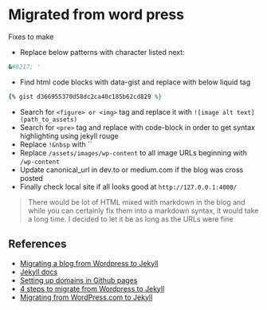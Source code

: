 # Migrated from word press

Fixes to make

- Replace below patterns with character listed next:

```zsh
&#8217; '
```

- Find html code blocks with data-gist and replace with below liquid tag

```ruby
{% gist d366955370d58dc2ca40c185b62cd829 %}
```

- Search for `<figure> or <img>` tag and replace it with `![image alt text](path_to_assets)`
- Search for `<pre>` tag and replace with code-block in order to get syntax highlighting using jekyll rouge
- Replace `!&nbsp` with ``
- Replace `/assets/images/wp-content` to all image URLs beginning with `/wp-content`
- Update canonical_url in dev.to or medium.com if the blog was cross posted
- Finally check local site if all looks good at `http://127.0.0.1:4000/`

> There would be lot of HTML mixed with markdown in the blog and while you can certainly fix them into a markdown syntax, it would take a long time. I decided to let it be as long as the URLs were fine

## References

- [Migrating a blog from Wordpress to Jekyll](https://dev.to/samba_code/migrating-a-blog-from-wordpress-to-jekyll-4flk)
- [Jekyll docs](https://jekyllrb.com/docs/)
- [Setting up domains in Github pages](https://docs.github.com/en/github/working-with-github-pages/about-custom-domains-and-github-pages)
- [4 steps to migrate from Wordpress to Jekyll](https://blog.webjeda.com/wordpress-to-jekyll-migration/)
- [Migrating from WordPress.com to Jekyll](https://hadihariri.com/2013/12/24/migrating-from-wordpress-to-jekyll/)
